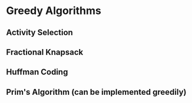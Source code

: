# Greedy Algorithms
## Activity Selection
## Fractional Knapsack
## Huffman Coding
## Prim's Algorithm (can be implemented greedily)

